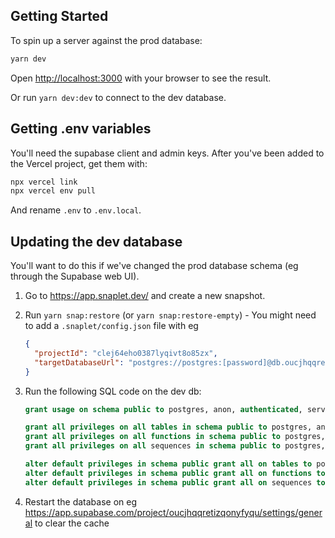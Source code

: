 ## Getting Started

To spin up a server against the prod database:

```bash
yarn dev
```

Open [http://localhost:3000](http://localhost:3000) with your browser to see the result.

Or run `yarn dev:dev` to connect to the dev database.

## Getting .env variables

You'll need the supabase client and admin keys. After you've been added to the
Vercel project, get them with:

```bash
npx vercel link
npx vercel env pull
```

And rename `.env` to `.env.local`.

## Updating the dev database

You'll want to do this if we've changed the prod database schema (eg through the Supabase web UI).

1. Go to https://app.snaplet.dev/ and create a new snapshot.
2. Run `yarn snap:restore` (or `yarn snap:restore-empty`) - You might need to add a `.snaplet/config.json` file with eg

   ```json
   {
     "projectId": "clej64eho0387lyqivt8o85zx",
     "targetDatabaseUrl": "postgres://postgres:[password]@db.oucjhqqretizqonyfyqu.supabase.co:6543/postgres"
   }
   ```

3. Run the following SQL code on the dev db:

   ```sql
   grant usage on schema public to postgres, anon, authenticated, service_role;

   grant all privileges on all tables in schema public to postgres, anon, authenticated, service_role, supabase_admin;
   grant all privileges on all functions in schema public to postgres, anon, authenticated, service_role, supabase_admin;
   grant all privileges on all sequences in schema public to postgres, anon, authenticated, service_role, supabase_admin;

   alter default privileges in schema public grant all on tables to postgres, anon, authenticated, service_role;
   alter default privileges in schema public grant all on functions to postgres, anon, authenticated, service_role;
   alter default privileges in schema public grant all on sequences to postgres, anon, authenticated, service_role;

   ```

4. Restart the database on eg https://app.supabase.com/project/oucjhqqretizqonyfyqu/settings/general to clear the cache

